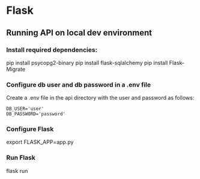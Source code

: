 # Flask

## Running API on local dev environment

### Install required dependencies:
pip install psycopg2-binary
pip install flask-sqlalchemy
pip install Flask-Migrate


### Configure db user and db password in a .env file 
Create a .env file in the api directory with the user and password as follows:
```
DB_USER='user'
DB_PASSWORD='password'
```

### Configure Flask
export FLASK_APP=app.py

### Run Flask
flask run

